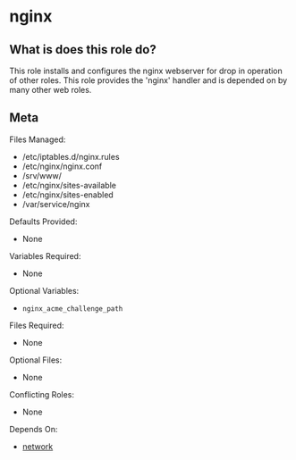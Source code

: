 nginx
=====


What is does this role do?
--------------------------

This role installs and configures the nginx webserver for drop in operation of other roles.  This role provides the 'nginx' handler and is depended on by many other web roles.


Meta
----

Files Managed:
  * /etc/iptables.d/nginx.rules
  * /etc/nginx/nginx.conf
  * /srv/www/
  * /etc/nginx/sites-available
  * /etc/nginx/sites-enabled
  * /var/service/nginx

Defaults Provided:
  * None

Variables Required:
  * None

Optional Variables:
  * `nginx_acme_challenge_path`

Files Required:
  * None

Optional Files:
  * None

Conflicting Roles:
  * None

Depends On:
  * [network](https://github.com/void-ansible-roles/network)
